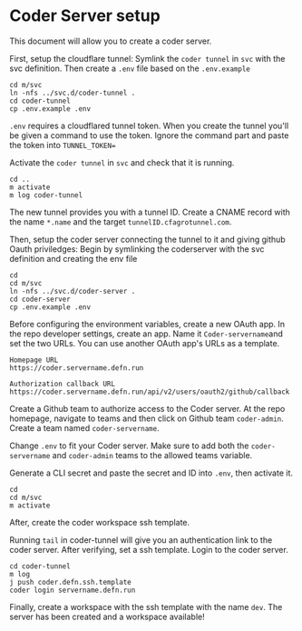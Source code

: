# Coder Server setup
This document will allow you to create a coder server.

First, setup the cloudflare tunnel:
Symlink the `coder tunnel` in `svc` with the svc definition. Then create a `.env` file based on the `.env.example`

```
cd m/svc
ln -nfs ../svc.d/coder-tunnel .
cd coder-tunnel
cp .env.example .env
```

`.env` requires a cloudflared tunnel token. When you create the tunnel you'll be given a command to use the token. Ignore the command part and paste the token into `TUNNEL_TOKEN=`

Activate the `coder tunnel` in `svc` and check that it is running.
```
cd ..
m activate
m log coder-tunnel
```

The new tunnel provides you with a tunnel ID. Create a CNAME record with the name `*.name` and the target `tunnelID.cfagrotunnel.com`.

Then, setup the coder server connecting the tunnel to it and giving github Oauth priviledges:
Begin by symlinking the coderserver with the svc definition and creating the env file
```
cd 
cd m/svc
ln -nfs ../svc.d/coder-server .
cd coder-server
cp .env.example .env
```

Before configuring the environment variables, create a new OAuth app. In the repo developer settings, create an app.  Name it `Coder-servername`and set the two URLs. You can use another OAuth app's URLs as a template.
```
Homepage URL
https://coder.servername.defn.run

Authorization callback URL
https://coder.servername.defn.run/api/v2/users/oauth2/github/callback
```

Create a Github team to authorize access to the Coder server. At the repo homepage, navigate to teams and then click on Github team `coder-admin`. Create a team named `coder-servername`.

Change `.env` to fit your Coder server. Make sure to add both the `coder-servername` and `coder-admin` teams to the allowed teams variable.

Generate a CLI secret and paste the secret and ID into `.env`, then activate it.
```
cd
cd m/svc
m activate
```


After, create the coder workspace ssh template.

Running `tail` in coder-tunnel will give you an authentication link to the coder server. After verifying, set a ssh template. Login to the coder server.
```
cd coder-tunnel
m log
j push coder.defn.ssh.template
coder login servername.defn.run

```

Finally, create a workspace with the ssh template with the name `dev`. The server has been created and a workspace available!
